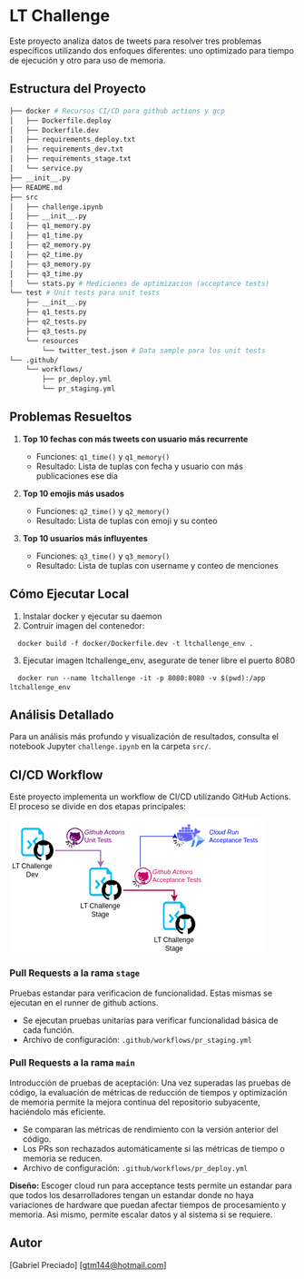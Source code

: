 # LT Challenge

Este proyecto analiza datos de tweets para resolver tres problemas específicos utilizando dos enfoques diferentes: uno optimizado para tiempo de ejecución y otro para uso de memoria.

## Estructura del Proyecto

```bash
├── docker # Recursos CI/CD para github actions y gcp
│   ├── Dockerfile.deploy
│   ├── Dockerfile.dev
│   ├── requirements_deploy.txt
│   ├── requirements_dev.txt
│   ├── requirements_stage.txt
│   └── service.py
├── __init__.py
├── README.md
├── src
│   ├── challenge.ipynb
│   ├── __init__.py
│   ├── q1_memory.py
│   ├── q1_time.py
│   ├── q2_memory.py
│   ├── q2_time.py
│   ├── q3_memory.py
│   ├── q3_time.py
│   └── stats.py # Mediciones de optimizacion (acceptance tests)
└── test # Unit tests para unit tests
    ├── __init__.py
    ├── q1_tests.py
    ├── q2_tests.py
    ├── q3_tests.py
    └── resources
        └── twitter_test.json # Data sample para los unit tests
└── .github/
    └── workflows/
        ├── pr_deploy.yml
        └── pr_staging.yml
```

## Problemas Resueltos

1. **Top 10 fechas con más tweets con usuario más recurrente**
   - Funciones: `q1_time()` y `q1_memory()`
   - Resultado: Lista de tuplas con fecha y usuario con más publicaciones ese día

2. **Top 10 emojis más usados**
   - Funciones: `q2_time()` y `q2_memory()`
   - Resultado: Lista de tuplas con emoji y su conteo

3. **Top 10 usuarios más influyentes**
   - Funciones: `q3_time()` y `q3_memory()`
   - Resultado: Lista de tuplas con username y conteo de menciones

## Cómo Ejecutar Local

1. Instalar docker y ejecutar su daemon
2. Contruir imagen del contenedor:
```
  docker build -f docker/Dockerfile.dev -t ltchallenge_env .
```
3. Ejecutar imagen ltchallenge_env, asegurate de tener libre el puerto 8080
```
  docker run --name ltchallenge -it -p 8080:8080 -v $(pwd):/app ltchallenge_env
```

## Análisis Detallado

Para un análisis más profundo y visualización de resultados, consulta el notebook Jupyter `challenge.ipynb` en la carpeta `src/`.

## CI/CD Workflow

Este proyecto implementa un workflow de CI/CD utilizando GitHub Actions. El proceso se divide en dos etapas principales:

![cicd image](/img/ltchallenge_cicd.drawio.png "CI/CD")

### Pull Requests a la rama `stage`
Pruebas estandar para verificacion de funcionalidad. Estas mismas se ejecutan en el runner de github actions.

- Se ejecutan pruebas unitarias para verificar funcionalidad básica de cada función.
- Archivo de configuración: `.github/workflows/pr_staging.yml`

### Pull Requests a la rama `main`
Introducción de pruebas de aceptación: Una vez superadas las pruebas de código, la evaluación de métricas de reducción de tiempos y optimización de memoria permite la mejora continua del repositorio subyacente, haciéndolo más eficiente.

- Se comparan las métricas de rendimiento con la versión anterior del código.
- Los PRs son rechazados automáticamente si las métricas de tiempo o memoria se reducen.
- Archivo de configuración: `.github/workflows/pr_deploy.yml`

**Diseño:** Escoger cloud run para acceptance tests permite un estandar para que todos los desarrolladores tengan un estandar donde no haya variaciones de hardware que puedan afectar tiempos de procesamiento y memoria. Asi mismo, permite escalar datos y al sistema si se requiere. 

## Autor

[Gabriel Preciado]
[gtm144@hotmail.com]
